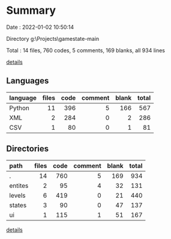 # Summary

Date : 2022-01-02 10:50:14

Directory g:\Projects\gamestate-main

Total : 14 files,  760 codes, 5 comments, 169 blanks, all 934 lines

[details](details.md)

## Languages
| language | files | code | comment | blank | total |
| :--- | ---: | ---: | ---: | ---: | ---: |
| Python | 11 | 396 | 5 | 166 | 567 |
| XML | 2 | 284 | 0 | 2 | 286 |
| CSV | 1 | 80 | 0 | 1 | 81 |

## Directories
| path | files | code | comment | blank | total |
| :--- | ---: | ---: | ---: | ---: | ---: |
| . | 14 | 760 | 5 | 169 | 934 |
| entites | 2 | 95 | 4 | 32 | 131 |
| levels | 6 | 419 | 0 | 21 | 440 |
| states | 3 | 90 | 0 | 47 | 137 |
| ui | 1 | 115 | 1 | 51 | 167 |

[details](details.md)